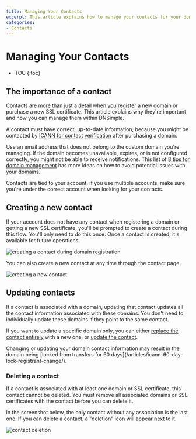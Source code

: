 ```yaml
---
title: Managing Your Contacts
excerpt: This article explains how to manage your contacts for your domains and SSL certificates.
categories:
- Contacts
---
```


# Managing Your Contacts

* TOC
{:toc}

## The importance of a contact

Contacts are more than just a detail when you register a new domain or purchase a new SSL certificate. This article explains why they're important and how you can manage them within DNSimple.

A contact must have correct, up-to-date information, because you might be contacted by [ICANN for contact verification](/articles/icann-domain-validation/) after purchasing a domain.

Use an email address that does not belong to the custom domain you're managing. If the domain becomes unavailable, expires, or is not configured correctly, you might not be able to receive notifications. This list of [8 tips for domain management](https://blog.dnsimple.com/2017/05/domain-management-tips/) has more ideas on how to avoid potential issues with your domains.

Contacts are tied to your account. If you use multiple accounts, make sure you're under the correct account when looking for your contacts.

## Creating a new contact

If your account does not have any contact when registering a domain or getting a new SSL certificate, you'll be prompted to create a contact during this flow. You'll only need to do this once. Once a contact is created, it's available for future operations.

![creating a contact during domain registration](/files/contact-creation.png)

You can also create a new contact at any time through the contact page.

![creating a new contact](/files/change-contact-1.png)

## Updating contacts

If a contact is associated with a domain, updating that contact updates all the contact information associated with these domains. You don't need to individually update these domains if they point to the same contact.

If you want to update a specific domain only, you can either [replace the contact entirely](/articles/changing-domain-contact/#replacing-a-domain-contact) with a new one, or [update the contact](/articles/changing-domain-contact/#updating-a-domain-contact).

<warning>
Changing or updating your domain contact information may result in the domain being [locked from transfers for 60 days](/articles/icann-60-day-lock-registrant-change/).
</warning>

### Deleting a contact

If a contact is associated with at least one domain or SSL certificate, this contact cannot be deleted. You must remove all associated domains or SSL certificates with the contact before you can delete it.

In the screenshot below, the only contact without any association is the last one. If you can delete a contact, a "deletion" icon will appear next to it.

![contact deletion](/files/contact-delete.png)
